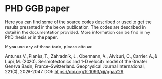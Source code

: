 # PHD GGB paper

Here you can find some of the source codes described or used to get the results presented in the below publication. The codes are described in detail in the documentation provided. More information can be find in my PhD thesis or in the paper.

If you use any of these tools, please cite as:

Antunes V., Planès, T., Zahradník, J., Obermann, A., Alvizuri, C., Carrier, A.,& Lupi, M. (2020). 
Seismotectonics and 1-D velocity model of the Greater Geneva Basin, France–Switzerland. 
Geophysical Journal International, 221(3), 2026-2047. 
DOI: https://doi.org/10.1093/gji/ggaa129
